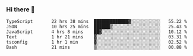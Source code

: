 ### Hi there 👋

<!--START_SECTION:waka-->

```text
TypeScript       22 hrs 38 mins  █████████████▓░░░░░░░░░░░   55.22 %
JSON             10 hrs 25 mins  ██████▒░░░░░░░░░░░░░░░░░░   25.43 %
JavaScript       4 hrs 8 mins    ██▓░░░░░░░░░░░░░░░░░░░░░░   10.12 %
Text             1 hr 21 mins    ▓░░░░░░░░░░░░░░░░░░░░░░░░   03.31 %
tsconfig         1 hr 1 min      ▓░░░░░░░░░░░░░░░░░░░░░░░░   02.52 %
Bash             21 mins         ▒░░░░░░░░░░░░░░░░░░░░░░░░   00.88 %
```

<!--END_SECTION:waka-->

<!--
**arlenxuzj/arlenxuzj** is a ✨ _special_ ✨ repository because its `README.md` (this file) appears on your GitHub profile.

Here are some ideas to get you started:

- 🔭 I’m currently working on ...
- 🌱 I’m currently learning ...
- 👯 I’m looking to collaborate on ...
- 🤔 I’m looking for help with ...
- 💬 Ask me about ...
- 📫 How to reach me: ...
- 😄 Pronouns: ...
- ⚡ Fun fact: ...
-->
